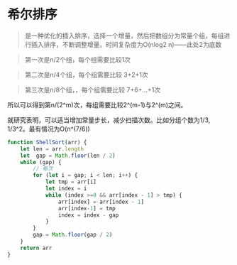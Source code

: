 # 希尔排序

> 是一种优化的插入排序，选择一个增量，然后把数组分为常量个组，每组进行插入排序，不断调整增量。时间复杂度为O(nlog2 n)——此处2为底数

> 第一次是n/2个组，每个组需要比较1次

> 第二次是n/4个组，每个组需要比较 3+2+1次

> 第三次是n/8个组，，每个组需要比较 7+6+...+1次

所以可以得到第n/(2^m)次，每组需要比较2^(m-1)与2^(m)之间。

就研究表明，可以适当增加常量步长，减少扫描次数。比如分组个数为1/3, 1/3^2。最有情况为O(n^(7/6))

```javaScript
function ShellSort(arr) {
    let len = arr.length
    let  gap = Math.floor(len / 2)
    while (gap) {
        // 每次
        for (let i = gap; i < len; i++) {
            let tmp = arr[i]
            let index = i
            while (index >=0 && arr[index - 1] > tmp) {
                arr[index] = arr[index - 1]
                arr[index-1] = tmp
                index = index - gap
            }
        }
        gap = Math.floor(gap / 2)
    }
    return arr
}
```

